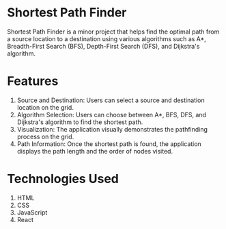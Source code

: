 # Shortest Path Finder
Shortest Path Finder is a minor project that helps find the optimal path from a source location to a destination using various algorithms such as A*, Breadth-First Search (BFS), Depth-First Search (DFS), and Dijkstra's algorithm.

# Features
1. Source and Destination: Users can select a source and destination location on the grid.
2. Algorithm Selection: Users can choose between A*, BFS, DFS, and Dijkstra's algorithm to find the shortest path.
3. Visualization: The application visually demonstrates the pathfinding process on the grid.
4. Path Information: Once the shortest path is found, the application displays the path length and the order of nodes visited.
# Technologies Used
1. HTML
2. CSS
3. JavaScript
4. React
